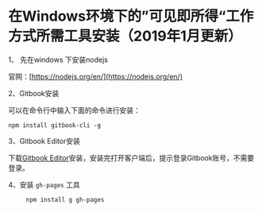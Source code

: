 # 在Windows环境下的”可见即所得“工作方式所需工具安装（2019年1月更新）

1、 先在windows 下安装nodejs

官网：[https://nodejs.org/en/](https://nodejs.org/en/)

2、Gitbook安装

可以在命令行中输入下面的命令进行安装：

```
npm install gitbook-cli -g
```

3、Gitbook Editor安装

下载[Gitbook Editor](https://legacy.gitbook.com/editor)安装，安装完打开客户端后，提示登录Gitbook账号，不需要登录。

4、安装 `gh-pages` 工具

```
     npm install g gh-pages
```



